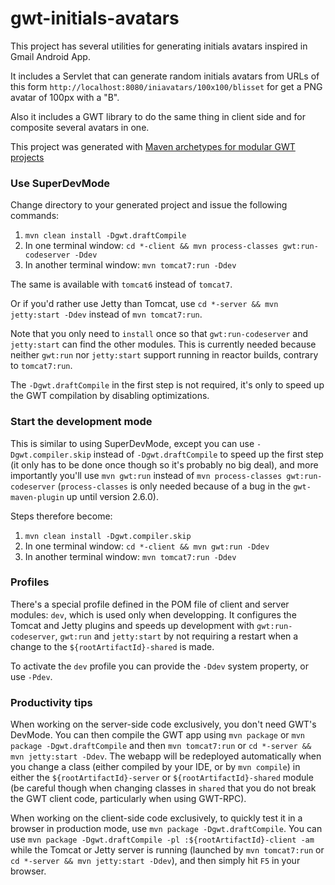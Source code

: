 gwt-initials-avatars
====================

This project has several utilities for generating initials avatars inspired in Gmail Android App.

It includes a Servlet that can generate random initials avatars from URLs of this form `http://localhost:8080/iniavatars/100x100/blisset` for get a PNG avatar of 100px with a "B".

Also it includes a GWT library to do the same thing in client side and for composite several avatars in one.

This project was generated with [Maven archetypes for modular GWT projects](https://github.com/tbroyer/gwt-maven-archetypes)

### Use SuperDevMode

Change directory to your generated project and issue the following commands:

1. `mvn clean install -Dgwt.draftCompile`
2. In one terminal window: `cd *-client && mvn process-classes gwt:run-codeserver -Ddev`
3. In another terminal window: `mvn tomcat7:run -Ddev`

The same is available with `tomcat6` instead of `tomcat7`.

Or if you'd rather use Jetty than Tomcat, use `cd *-server && mvn jetty:start -Ddev` instead of `mvn tomcat7:run`.

Note that you only need to `install` once so that `gwt:run-codeserver` and `jetty:start`
can find the other modules. This is currently needed because neither `gwt:run`
nor `jetty:start` support running in reactor builds, contrary to `tomcat7:run`.

The `-Dgwt.draftCompile` in the first step is not required, it's only to speed up the GWT compilation by disabling optimizations.

### Start the development mode

This is similar to using SuperDevMode, except you can use `-Dgwt.compiler.skip`
instead of `-Dgwt.draftCompile` to speed up the first step (it only has to be done once
though so it's probably no big deal), and more importantly you'll use `mvn gwt:run`
instead of `mvn process-classes gwt:run-codeserver` (`process-classes` is only needed
because of a bug in the `gwt-maven-plugin` up until version 2.6.0).

Steps therefore become:

1. `mvn clean install -Dgwt.compiler.skip`
2. In one terminal window: `cd *-client && mvn gwt:run -Ddev`
3. In another terminal window: `mvn tomcat7:run -Ddev`


### Profiles

There's a special profile defined in the POM file of client and server modules:
`dev`, which is used only when developping. It configures the Tomcat and Jetty
plugins and speeds up development with `gwt:run-codeserver`, `gwt:run` and
`jetty:start` by not requiring a restart when a change to the
`${rootArtifactId}-shared` is made.

To activate the `dev` profile you can provide the `-Ddev` system property, or
use `-Pdev`.

### Productivity tips

When working on the server-side code exclusively, you don't need GWT's DevMode.
You can then compile the GWT app using `mvn package` or `mvn package -Dgwt.draftCompile`
and then `mvn tomcat7:run` or `cd *-server && mvn jetty:start -Ddev`. The
webapp will be redeployed automatically when you change a class (either
compiled by your IDE, or by `mvn compile`) in either the
`${rootArtifactId}-server` or `${rootArtifactId}-shared` module (be careful
though when changing classes in `shared` that you do not break the GWT client
code, particularly when using GWT-RPC).

When working on the client-side code exclusively, to quickly test it in a
browser in production mode, use `mvn package -Dgwt.draftCompile`. You can use
`mvn package -Dgwt.draftCompile -pl :${rootArtifactId}-client -am` while the
Tomcat or Jetty server is running (launched by `mvn tomcat7:run` or
`cd *-server && mvn jetty:start -Ddev`), and then simply hit `F5` in your browser.
